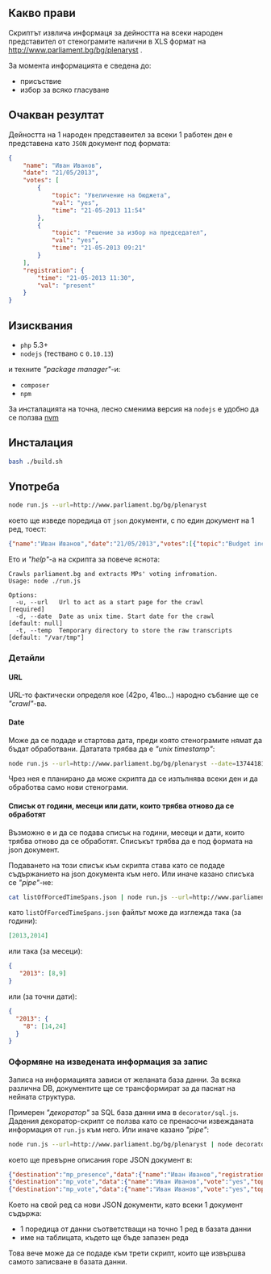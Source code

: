 ## Какво прави
Скриптът извлича информаця за дейността на всеки народен представител от стенограмите налични в XLS формат на http://www.parliament.bg/bg/plenaryst .

За момента информацията е сведена до:

 - присъствие
 - избор за всяко гласуване

## Очакван резултат
Дейността на 1 народен представеител за всеки 1 работен ден е представена като `JSON` документ под формата:

```json
{
    "name": "Иван Иванов",
    "date": "21/05/2013",
    "votes": [
        {
            "topic": "Увеличение на бюджета",
            "val": "yes",
            "time": "21-05-2013 11:54"
        },
        {
            "topic": "Решение за избор на председател",
            "val": "yes",
            "time": "21-05-2013 09:21"
        }
    ],
    "registration": {
        "time": "21-05-2013 11:30",
        "val": "present"
    }
}
```

## Изисквания
 - `php` 5.3+
 - `nodejs` (тествано с `0.10.13`)

и техните *"package manager"*-и:

 - `composer`
 - `npm`

За инсталацията на точна, лесно сменима версия на `nodejs` е удобно да се ползва [nvm](https://github.com/creationix/nvm)

## Инсталация

```bash
bash ./build.sh
```

## Употреба
```bash
node run.js --url=http://www.parliament.bg/bg/plenaryst
```

което ще изведе поредица от `json` документи, с по един документ на 1 ред, тоест:

```json
{"name":"Иван Иванов","date":"21/05/2013","votes":[{"topic":"Budget increase","val":"yes","time":"21-05-2013 11:54"}, /*...*/],"registration":{/*...*/}}
 ```

Ето и _"help"_-а на скрипта за повече яснота:

```
Crawls parliament.bg and extracts MPs' voting infromation.
Usage: node ./run.js

Options:
  -u, --url   Url to act as a start page for the crawl          [required]
  -d, --date  Date as unix time. Start date for the crawl       [default: null]
  -t, --temp  Temporary directory to store the raw transcripts  [default: "/var/tmp"]
```
### Детайли
#### URL
URL-то фактически определя кое (42ро, 41во...) народно събание ще се _"crawl"_-ва.

#### Date
Може да се подаде и стартова дата, преди която стенограмите нямат да бъдат обработвани. Дататата трябва да е _"unix timestamp"_:

```bash
node run.js --url=http://www.parliament.bg/bg/plenaryst --date=1374418193
```

Чрез нея е планирано да може скрипта да се изпълнява всеки ден и да обработва само нови стенограми.

#### Списък от години, месеци или дати, които трябва отново да се обработят
Възможно е и да се подава списък на години, месеци и дати, които трябва отново да се обработят. Списъкът трябва да е под формата на json документ.

Подаването на този списък към скрипта става като се подаде съдържанието на json документа към него. Или иначе казано списъка се _"pipe"_-не:

```bash
cat listOfForcedTimeSpans.json | node run.js --url=http://www.parliament.bg/bg/plenaryst
```
като `listOfForcedTimeSpans.json` файлът може да изглежда така (за години):

```json
[2013,2014]
```

или така (за месеци):

```json
{
   "2013": [8,9]
}
```

или (за точни дати):

```json
{
  "2013": {
    "8": [14,24]
  }
}
```

### Оформяне на изведената информация за запис
Записа на информацията зависи от желаната база данни. За всяка различна DB, документите ще се трансформират за да паснат на нейната структура.

Примерен _"декоратор"_ за SQL база данни има в `decorator/sql.js`. Дадения декоратор-скрипт се ползва като се пренасочи извежданата информация от `run.js` към него. Или иначе казано _"pipe"_:

```bash
node run.js --url=http://www.parliament.bg/bg/plenaryst | node decorator/sql.js
```

което ще превърне описания горе JSON документ в:

```json
{"destination":"mp_presence","data":{"name":"Иван Иванов","registration":"absent","commenced_at":"21-05-2013 11:30"}}
{"destination":"mp_vote","data":{"name":"Иван Иванов","vote":"yes","topic":"Увеличение на бюджета","time":"21-05-2013 11:54"}}
{"destination":"mp_vote","data":{"name":"Иван Иванов","vote":"yes","topic":"Решение за избор на председател","time":"21-05-2013 09:21"}}
```

Което на свой ред са нови JSON документи, като всеки 1 документ съдържа:

 - 1 поредица от данни съответстващи на точно 1 ред в базата данни
 - име на таблицата, където ще бъде запазен реда

Това вече може да се подаде към трети скрипт, които ще извършва самото записване в базата данни.